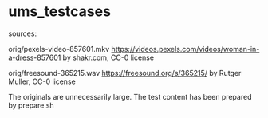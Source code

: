 # ums_testcases

sources:

orig/pexels-video-857601.mkv
https://videos.pexels.com/videos/woman-in-a-dress-857601
by shakr.com, CC-0 license

orig/freesound-365215.wav
https://freesound.org/s/365215/
by Rutger Muller, CC-0 license

The originals are unnecessarily large. The test content
has been prepared by prepare.sh

